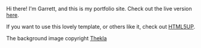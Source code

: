 Hi there! I'm Garrett, and this is my portfolio site. Check out the live version [here](www.garrettjohnson.net "live link").

If you want to use this lovely template, or others like it, check out [HTML5UP](http://html5up.net/ "html5 up").

The background image copyright [Thekla](http://www.thekla.com/ "Thekla")